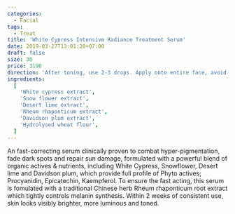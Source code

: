 ```yaml
---
categories:
  - Facial
tags:
  - Treat
title: 'White Cypress Intensive Radiance Treatment Serum'
date: 2019-03-27T13:01:20+07:00
draft: false
size: 30
price: 3190
direction: 'After toning, use 2-3 drops. Apply onto entire face, avoid eye area. Gently press into skin and allow it to be absorbed. Morning and night.'
ingredients:
  [
    'White cypress extract',
    'Snow flower extract',
    'Desert lime extract',
    'Rheum rhaponticum extract',
    'Davidson plum extract',
    'Hydrolysed wheat flour',
  ]
---
```


An fast-correcting serum clinically proven to combat hyper-pigmentation, fade dark spots and repair sun damage, formulated with a powerful blend of organic actives & nutrients, including White Cypress, Snowflower, Desert lime and Davidson plum, which provide full profile of Phyto actives; Procyanidin, Epicatechin, Kaempferol. To ensure the fast acting, this serum is fomulated with a traditional Chinese herb Rheum rhaponticum root extract which tightly controls melanin synthesis. Within 2 weeks of consistent use, skin looks visibly brighter, more luminous and toned.
